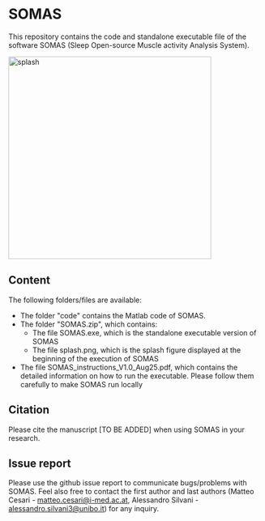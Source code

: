 # SOMAS
This repository contains the code and standalone executable file of the software SOMAS (Sleep Open-source Muscle activity Analysis System).

<img width="400" height="400" alt="splash" src="https://github.com/user-attachments/assets/5053c09f-ba07-440d-a8e9-aa92833ecf51" />


## Content 
The following folders/files are available:
- The folder "code" contains the Matlab code of SOMAS. 
- The folder "SOMAS.zip", which contains:
  - The file SOMAS.exe, which is the standalone executable version of SOMAS
  - The file splash.png, which is the splash figure displayed at the beginning of the execution of SOMAS
- The file SOMAS_instructions_V1.0_Aug25.pdf, which contains the detailed information on how to run the executable. Please follow them carefully to make SOMAS run locally
 
 ## Citation
 Please cite the manuscript [TO BE ADDED] when using SOMAS in your research.

 ## Issue report
 Please use the github issue report to communicate bugs/problems with SOMAS. Feel also free to contact the first author and last authors (Matteo Cesari - matteo.cesari@i-med.ac.at, Alessandro Silvani - alessandro.silvani3@unibo.it) for any inquiry. 

